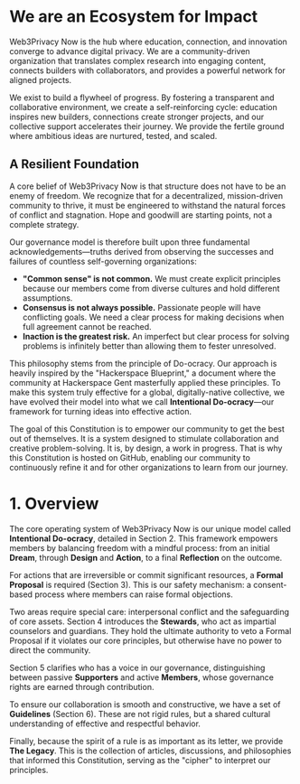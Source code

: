# We are an Ecosystem for Impact

Web3Privacy Now is the hub where education, connection, and innovation converge to advance digital privacy. We are a community-driven organization that translates complex research into engaging content, connects builders with collaborators, and provides a powerful network for aligned projects.

We exist to build a flywheel of progress. By fostering a transparent and collaborative environment, we create a self-reinforcing cycle: education inspires new builders, connections create stronger projects, and our collective support accelerates their journey. We provide the fertile ground where ambitious ideas are nurtured, tested, and scaled.

## A Resilient Foundation

A core belief of Web3Privacy Now is that structure does not have to be an enemy of freedom. We recognize that for a decentralized, mission-driven community to thrive, it must be engineered to withstand the natural forces of conflict and stagnation. Hope and goodwill are starting points, not a complete strategy.

Our governance model is therefore built upon three fundamental acknowledgements—truths derived from observing the successes and failures of countless self-governing organizations:

* **"Common sense" is not common.** We must create explicit principles because our members come from diverse cultures and hold different assumptions.
* **Consensus is not always possible.** Passionate people will have conflicting goals. We need a clear process for making decisions when full agreement cannot be reached.
* **Inaction is the greatest risk.** An imperfect but clear process for solving problems is infinitely better than allowing them to fester unresolved.

This philosophy stems from the principle of Do-ocracy. Our approach is heavily inspired by the "Hackerspace Blueprint," a document where the community at Hackerspace Gent masterfully applied these principles. To make this system truly effective for a global, digitally-native collective, we have evolved their model into what we call **Intentional Do-ocracy**—our framework for turning ideas into effective action.

The goal of this Constitution is to empower our community to get the best out of themselves. It is a system designed to stimulate collaboration and creative problem-solving. It is, by design, a work in progress. That is why this Constitution is hosted on GitHub, enabling our community to continuously refine it and for other organizations to learn from our journey.

# 1. Overview

The core operating system of Web3Privacy Now is our unique model called **Intentional Do-ocracy**, detailed in Section 2. This framework empowers members by balancing freedom with a mindful process: from an initial **Dream**, through **Design** and **Action**, to a final **Reflection** on the outcome.

For actions that are irreversible or commit significant resources, a **Formal Proposal** is required (Section 3). This is our safety mechanism: a consent-based process where members can raise formal objections.

Two areas require special care: interpersonal conflict and the safeguarding of core assets. Section 4 introduces the **Stewards**, who act as impartial counselors and guardians. They hold the ultimate authority to veto a Formal Proposal if it violates our core principles, but otherwise have no power to direct the community.

Section 5 clarifies who has a voice in our governance, distinguishing between passive **Supporters** and active **Members**, whose governance rights are earned through contribution.

To ensure our collaboration is smooth and constructive, we have a set of **Guidelines** (Section 6). These are not rigid rules, but a shared cultural understanding of effective and respectful behavior.

Finally, because the spirit of a rule is as important as its letter, we provide **The Legacy**. This is the collection of articles, discussions, and philosophies that informed this Constitution, serving as the "cipher" to interpret our principles.
